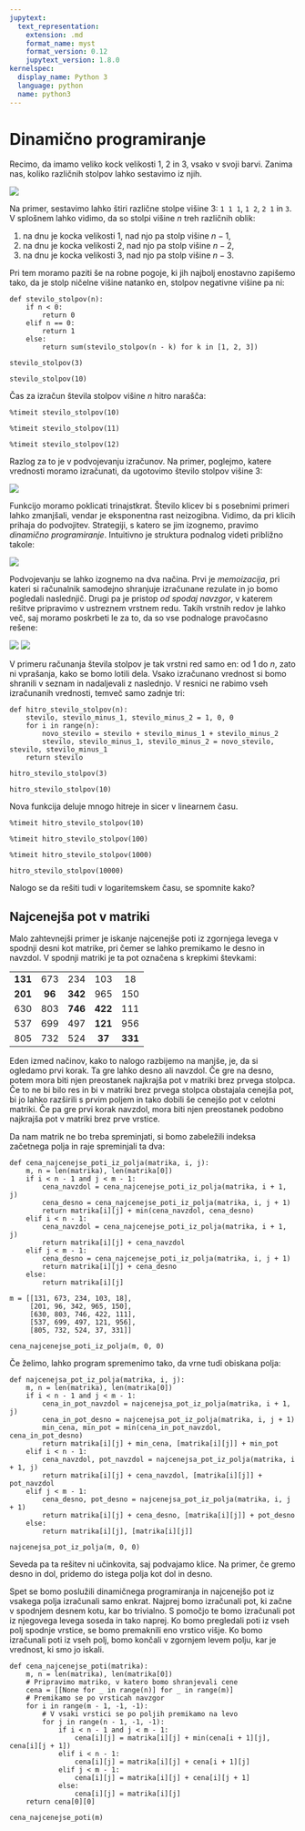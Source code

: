 ```yaml
---
jupytext:
  text_representation:
    extension: .md
    format_name: myst
    format_version: 0.12
    jupytext_version: 1.8.0
kernelspec:
  display_name: Python 3
  language: python
  name: python3
---
```


# Dinamično programiranje

Recimo, da imamo veliko kock velikosti 1, 2 in 3, vsako v svoji barvi. Zanima nas, koliko različnih stolpov lahko sestavimo iz njih.

![](slike/stolpi.png)

Na primer, sestavimo lahko štiri različne stolpe višine 3: `1 1 1`, `1 2`, `2 1` in `3`. V splošnem lahko vidimo, da so stolpi višine $n$ treh različnih oblik:

1. na dnu je kocka velikosti 1, nad njo pa stolp višine $n - 1$,
2. na dnu je kocka velikosti 2, nad njo pa stolp višine $n - 2$,
3. na dnu je kocka velikosti 3, nad njo pa stolp višine $n - 3$.

Pri tem moramo paziti še na robne pogoje, ki jih najbolj enostavno zapišemo tako, da je stolp ničelne višine natanko en, stolpov negativne višine pa ni:

```{code-cell}
def stevilo_stolpov(n):
    if n < 0:
        return 0
    elif n == 0:
        return 1
    else:
        return sum(stevilo_stolpov(n - k) for k in [1, 2, 3])
```

```{code-cell}
stevilo_stolpov(3)
```

```{code-cell}
stevilo_stolpov(10)
```

Čas za izračun števila stolpov višine $n$ hitro narašča:

```{code-cell}
%timeit stevilo_stolpov(10)
```

```{code-cell}
%timeit stevilo_stolpov(11)
```

```{code-cell}
%timeit stevilo_stolpov(12)
```

Razlog za to je v podvojevanju izračunov. Na primer, poglejmo, katere vrednosti moramo izračunati, da ugotovimo število stolpov višine 3:

![](slike/stolpi-klici.png)

Funkcijo moramo poklicati trinajstkrat. Število klicev bi s posebnimi primeri lahko zmanjšali, vendar je eksponentna rast neizogibna. Vidimo, da pri klicih prihaja do podvojitev. Strategiji, s katero se jim izognemo, pravimo _dinamično programiranje_. Intuitivno je struktura podnalog videti približno takole:

![](slike/dinamicno-programiranje.png)

Podvojevanju se lahko izognemo na dva načina. Prvi je _memoizacija_, pri kateri si računalnik samodejno shranjuje izračunane rezulate in jo bomo pogledali naslednjič. Drugi pa je pristop _od spodaj navzgor_, v katerem rešitve pripravimo v ustreznem vrstnem redu. Takih vrstnih redov je lahko več, saj moramo poskrbeti le za to, da so vse podnaloge pravočasno rešene:

![](slike/izracun-vnaprej1.png)
![](slike/izracun-vnaprej2.png)

V primeru računanja števila stolpov je tak vrstni red samo en: od $1$ do $n$, zato ni vprašanja, kako se bomo lotili dela. Vsako izračunano vrednost si bomo shranili v seznam in nadaljevali z naslednjo. V resnici ne rabimo vseh izračunanih vrednosti, temveč samo zadnje tri:

```{code-cell}
def hitro_stevilo_stolpov(n):
    stevilo, stevilo_minus_1, stevilo_minus_2 = 1, 0, 0
    for i in range(n):
        novo_stevilo = stevilo + stevilo_minus_1 + stevilo_minus_2
        stevilo, stevilo_minus_1, stevilo_minus_2 = novo_stevilo, stevilo, stevilo_minus_1
    return stevilo
```

```{code-cell}
hitro_stevilo_stolpov(3)
```

```{code-cell}
hitro_stevilo_stolpov(10)
```

Nova funkcija deluje mnogo hitreje in sicer v linearnem času.

```{code-cell}
%timeit hitro_stevilo_stolpov(10)
```

```{code-cell}
%timeit hitro_stevilo_stolpov(100)
```

```{code-cell}
%timeit hitro_stevilo_stolpov(1000)
```

```{code-cell}
hitro_stevilo_stolpov(10000)
```

Nalogo se da rešiti tudi v logaritemskem času, se spomnite kako?

## Najcenejša pot v matriki

Malo zahtevnejši primer je iskanje najcenejše poti iz zgornjega levega v spodnji desni kot matrike, pri čemer se lahko premikamo le desno in navzdol. V spodnji matriki je ta pot označena s krepkimi števkami:

| | | | | |
|:-----: | :----: | :-----: | :-----: | :-----:
|**131** | 673 | 234 | 103 | 18
|**201** | **96** | **342** | 965 | 150
|630 | 803 | **746** | **422** | 111
|537 | 699 | 497 | **121** | 956
|805 | 732 | 524 | **37** | **331**

Eden izmed načinov, kako to nalogo razbijemo na manjše, je, da si ogledamo prvi korak. Ta gre lahko desno ali navzdol. Če gre na desno, potem mora biti njen preostanek najkrajša pot v matriki brez prvega stolpca. Če to ne bi bilo res in bi v matriki brez prvega stolpca obstajala cenejša pot, bi jo lahko razširili s prvim poljem in tako dobili še cenejšo pot v celotni matriki. Če pa gre prvi korak navzdol, mora biti njen preostanek podobno najkrajša pot v matriki brez prve vrstice.

Da nam matrik ne bo treba spreminjati, si bomo zabeležili indeksa začetnega polja in raje spreminjali ta dva:

```{code-cell}
def cena_najcenejse_poti_iz_polja(matrika, i, j):
    m, n = len(matrika), len(matrika[0])
    if i < n - 1 and j < m - 1:
        cena_navzdol = cena_najcenejse_poti_iz_polja(matrika, i + 1, j)
        cena_desno = cena_najcenejse_poti_iz_polja(matrika, i, j + 1)
        return matrika[i][j] + min(cena_navzdol, cena_desno)
    elif i < n - 1:
        cena_navzdol = cena_najcenejse_poti_iz_polja(matrika, i + 1, j)
        return matrika[i][j] + cena_navzdol
    elif j < m - 1:
        cena_desno = cena_najcenejse_poti_iz_polja(matrika, i, j + 1)
        return matrika[i][j] + cena_desno
    else:
        return matrika[i][j]
```

```{code-cell}
m = [[131, 673, 234, 103, 18],
     [201, 96, 342, 965, 150],
     [630, 803, 746, 422, 111],
     [537, 699, 497, 121, 956],
     [805, 732, 524, 37, 331]]
```

```{code-cell}
cena_najcenejse_poti_iz_polja(m, 0, 0)
```

Če želimo, lahko program spremenimo tako, da vrne tudi obiskana polja:

```{code-cell}
def najcenejsa_pot_iz_polja(matrika, i, j):
    m, n = len(matrika), len(matrika[0])
    if i < n - 1 and j < m - 1:
        cena_in_pot_navzdol = najcenejsa_pot_iz_polja(matrika, i + 1, j)
        cena_in_pot_desno = najcenejsa_pot_iz_polja(matrika, i, j + 1)
        min_cena, min_pot = min(cena_in_pot_navzdol, cena_in_pot_desno)
        return matrika[i][j] + min_cena, [matrika[i][j]] + min_pot
    elif i < n - 1:
        cena_navzdol, pot_navzdol = najcenejsa_pot_iz_polja(matrika, i + 1, j)
        return matrika[i][j] + cena_navzdol, [matrika[i][j]] + pot_navzdol
    elif j < m - 1:
        cena_desno, pot_desno = najcenejsa_pot_iz_polja(matrika, i, j + 1)
        return matrika[i][j] + cena_desno, [matrika[i][j]] + pot_desno
    else:
        return matrika[i][j], [matrika[i][j]]
```

```{code-cell}
najcenejsa_pot_iz_polja(m, 0, 0)
```

Seveda pa ta rešitev ni učinkovita, saj podvajamo klice. Na primer, če gremo desno in dol, pridemo do istega polja kot dol in desno.

Spet se bomo poslužili dinamičnega programiranja in najcenejšo pot iz vsakega polja izračunali samo enkrat. Najprej bomo izračunali pot, ki začne v spodnjem desnem kotu, kar bo trivialno. S pomočjo te bomo izračunali pot iz njegovega levega soseda in tako naprej. Ko bomo pregledali poti iz vseh polj spodnje vrstice, se bomo premaknili eno vrstico višje. Ko bomo izračunali poti iz vseh polj, bomo končali v zgornjem levem polju, kar je vrednost, ki smo jo iskali.

```{code-cell}
def cena_najcenejse_poti(matrika):
    m, n = len(matrika), len(matrika[0])
    # Pripravimo matriko, v katero bomo shranjevali cene
    cena = [[None for _ in range(n)] for _ in range(m)]
    # Premikamo se po vrsticah navzgor
    for i in range(m - 1, -1, -1):
        # V vsaki vrstici se po poljih premikamo na levo
        for j in range(n - 1, -1, -1):
            if i < n - 1 and j < m - 1:
                cena[i][j] = matrika[i][j] + min(cena[i + 1][j], cena[i][j + 1])
            elif i < n - 1:
                cena[i][j] = matrika[i][j] + cena[i + 1][j]
            elif j < m - 1:
                cena[i][j] = matrika[i][j] + cena[i][j + 1]
            else:
                cena[i][j] = matrika[i][j]
    return cena[0][0]
```

```{code-cell}
cena_najcenejse_poti(m)
```
